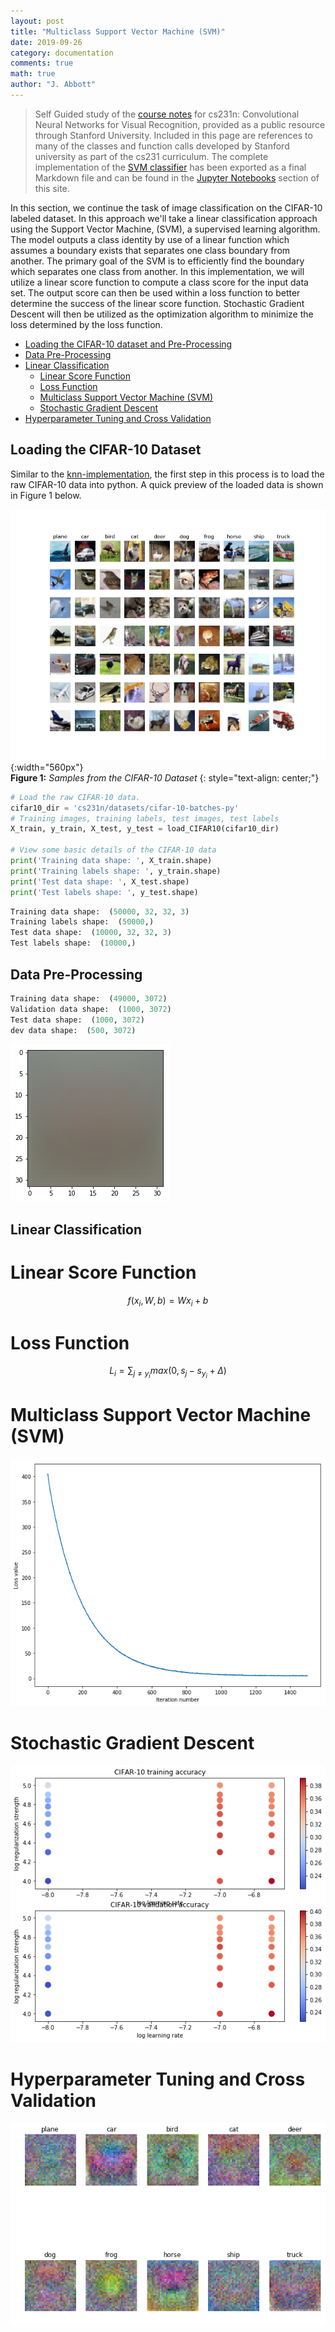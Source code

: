 ```yaml
---
layout: post
title: "Multiclass Support Vector Machine (SVM)"
date: 2019-09-26
category: documentation
comments: true
math: true
author: "J. Abbott"
---
```


> Self Guided study of the [course notes](http://cs231n.github.io/) for cs231n: Convolutional Neural Networks for Visual Recognition, provided as a public resource through Stanford University. Included in this page are references to many of the classes and function calls developed by Stanford university as part of the cs231 curriculum. The complete implementation of the [SVM classifier](/jupyter_notebook/jupyter%20notebooks/2019/09/19/knn_implementation) has been exported as a final Markdown file and can be found in the [Jupyter Notebooks](/jupyter_notebooks/) section of this site.

In this section, we continue the task of image classification on the CIFAR-10 labeled dataset. In this approach we'll take a linear classification approach using the Support Vector Machine, (SVM), a supervised learning algorithm. The model outputs a class identity by use of a linear function which assumes a boundary exists that separates one class boundary from another. The primary goal of the SVM is to efficiently find the boundary which separates one class from another. In this implementation, we will utilize a linear score function to compute a class score for the input data set. The output score can then be used within a loss function to better determine the success of the linear score function. Stochastic Gradient Descent will then be utilized as the optimization algorithm to minimize the loss determined by the loss function. 

- [Loading the CIFAR-10 dataset and Pre-Processing](#loading-the-cifar-10-dataset)
- [Data Pre-Processing](#pre-processing)
- [Linear Classification](#Linear-Classification)
	- [Linear Score Function](#Linear-Score-Function)
	- [Loss Function](#Loss-Function)
    - [Multiclass Support Vector Machine (SVM)](#SVM)
    - [Stochastic Gradient Descent](#SGD)
- [Hyperparameter Tuning and Cross Validation](Hyperparameter-tuning)

## Loading the CIFAR-10 Dataset

Similar to the [knn-implementation](/documentation/2019/09/19/K-Nearest-Neighbor-Classifier/), the first step in this process is to load the raw CIFAR-10 data into python. A quick preview of the loaded data is shown in Figure 1 below.   

![CIFAR Sample](/assets/png/knn/cifar_10_sample.png){:width="560px"}  
__Figure 1:__ _Samples from the CIFAR-10 Dataset_
{: style="text-align: center;"} 


```python
# Load the raw CIFAR-10 data.
cifar10_dir = 'cs231n/datasets/cifar-10-batches-py'
# Training images, training labels, test images, test labels
X_train, y_train, X_test, y_test = load_CIFAR10(cifar10_dir)

# View some basic details of the CIFAR-10 data
print('Training data shape: ', X_train.shape)
print('Training labels shape: ', y_train.shape)
print('Test data shape: ', X_test.shape)
print('Test labels shape: ', y_test.shape)
```

```python
Training data shape:  (50000, 32, 32, 3)
Training labels shape:  (50000,)
Test data shape:  (10000, 32, 32, 3)
Test labels shape:  (10000,)
```

## <a name="pre-processing"></a> Data Pre-Processing

```python
Training data shape:  (49000, 3072)
Validation data shape:  (1000, 3072)
Test data shape:  (1000, 3072)
dev data shape:  (500, 3072)
```

![png](/assets/png/svm_files/svm_7_1.png)


## <a name="Linear-Classification"></a> Linear Classification




# <a name="Linear-Score-Function"></a> Linear Score Function

$$
f(x_{i}, W, b) = Wx_{i}+b
$$

# <a name="Loss-Function"></a> Loss Function


$$
L_{i} = \sum_{j \neq y_{i}} max(0,s_{j} - s_{y_{i}} + \Delta)
$$


# <a name="SVM"></a> Multiclass Support Vector Machine (SVM)

![png](/assets/png/svm_files/svm_17_0.png)

# <a name="SGD"></a> Stochastic Gradient Descent

![png](/assets/png/svm_files/svm_20_0.png)

# <a name="Hyperparameter-tuning"></a> Hyperparameter Tuning and Cross Validation

![png](/assets/png/svm_files/svm_22_0.png)
